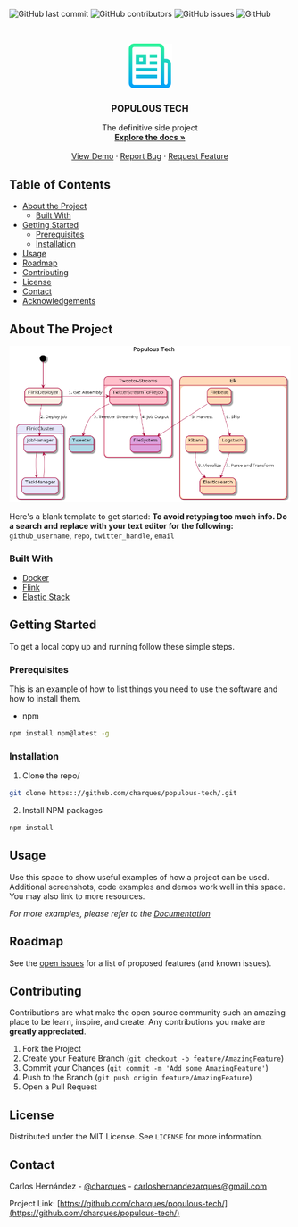 ![GitHub last commit](https://img.shields.io/github/last-commit/charques/populous-tech)
![GitHub contributors](https://img.shields.io/github/contributors/charques/populous-tech)
![GitHub issues](https://img.shields.io/github/issues/charques/populous-tech)
![GitHub](https://img.shields.io/github/license/charques/populous-tech)



<!-- PROJECT LOGO -->
<br />
<p align="center">
  <a href="https://github.com/charques/populous-tech">
    <img src="images/logo.png" alt="Logo" width="80" height="80">
  </a>

  <h3 align="center">POPULOUS TECH</h3>

  <p align="center">
    The definitive side project
    <br />
    <a href="https://github.com/charques/populous-tech"><strong>Explore the docs »</strong></a>
    <br />
    <br />
    <a href="https://github.com/charques/populous-tech">View Demo</a>
    ·
    <a href="https://github.com/charques/populous-tech/issues">Report Bug</a>
    ·
    <a href="https://github.com/charques/populous-tech/issues">Request Feature</a>
  </p>
</p>



<!-- TABLE OF CONTENTS -->
## Table of Contents

* [About the Project](#about-the-project)
  * [Built With](#built-with)
* [Getting Started](#getting-started)
  * [Prerequisites](#prerequisites)
  * [Installation](#installation)
* [Usage](#usage)
* [Roadmap](#roadmap)
* [Contributing](#contributing)
* [License](#license)
* [Contact](#contact)
* [Acknowledgements](#acknowledgements)



<!-- ABOUT THE PROJECT -->
## About The Project

[![Product Name Screen Shot][product-screenshot]](https:://github.com/charques/populous-tech)

Here's a blank template to get started:
**To avoid retyping too much info. Do a search and replace with your text editor for the following:**
`github_username`, `repo`, `twitter_handle`, `email`


### Built With

* [Docker](https://www.docker.com/)
* [Flink](https://flink.apache.org/)
* [Elastic Stack](https://www.elastic.co/)



<!-- GETTING STARTED -->
## Getting Started

To get a local copy up and running follow these simple steps.

### Prerequisites

This is an example of how to list things you need to use the software and how to install them.
* npm
```sh
npm install npm@latest -g
```

### Installation
 
1. Clone the repo/
```sh
git clone https:://github.com/charques/populous-tech/.git
```
2. Install NPM packages
```sh
npm install
```



<!-- USAGE EXAMPLES -->
## Usage

Use this space to show useful examples of how a project can be used. Additional screenshots, code examples and demos work well in this space. You may also link to more resources.

_For more examples, please refer to the [Documentation](https://example.com)_



<!-- ROADMAP -->
## Roadmap

See the [open issues](https://github.com/charques/populous-tech/issues) for a list of proposed features (and known issues).



<!-- CONTRIBUTING -->
## Contributing

Contributions are what make the open source community such an amazing place to be learn, inspire, and create. Any contributions you make are **greatly appreciated**.

1. Fork the Project
2. Create your Feature Branch (`git checkout -b feature/AmazingFeature`)
3. Commit your Changes (`git commit -m 'Add some AmazingFeature'`)
4. Push to the Branch (`git push origin feature/AmazingFeature`)
5. Open a Pull Request



<!-- LICENSE -->
## License

Distributed under the MIT License. See `LICENSE` for more information.



<!-- CONTACT -->
## Contact

Carlos Hernández - [@charques](https://twitter.com/charques) - carloshernandezarques@gmail.com

Project Link: [https://github.com/charques/populous-tech/](https://github.com/charques/populous-tech/)

[product-screenshot]: images/populous-tech_v1.png